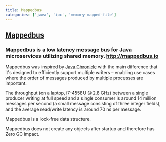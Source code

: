```yaml
---
title: Mappedbus
categories: ['java', 'ipc', 'memory-mapped-file']
---
```

## [Mappedbus](https://github.com/caplogic/Mappedbus)

### Mappedbus is a low latency message bus for Java microservices utilizing shared memory. http://mappedbus.io


Mappedbus was inspired by [Java Chronicle](https://github.com/OpenHFT/Chronicle-Queue) with the main difference that it's designed to efficiently support multiple writers – enabling use cases where the order of messages produced by multiple processes are important.

The throughput (on a laptop, i7-4558U @ 2.8 GHz) between a single producer writing at full speed and a single consumer is around 14 million messages per second (a small message consisting of three integer fields), and the average read/write latency is around 70 ns per message.

Mappedbus is a lock-free data structure.

Mappedbus does not create any objects after startup and therefore has Zero GC impact.
